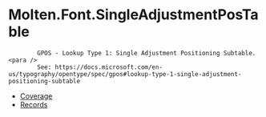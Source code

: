 ﻿  
# Molten.Font.SingleAdjustmentPosTable

            GPOS - Lookup Type 1: Single Adjustment Positioning Subtable. <para />
            See: https://docs.microsoft.com/en-us/typography/opentype/spec/gpos#lookup-type-1-single-adjustment-positioning-subtable
            
  
*  [Coverage](docs/Molten.Font/Molten/Font/SingleAdjustmentPosTable/Coverage.md)  
*  [Records](docs/Molten.Font/Molten/Font/SingleAdjustmentPosTable/Records.md)